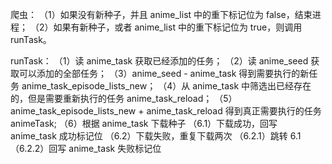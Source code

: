 爬虫：
（1）如果没有新种子，并且 anime_list 中的重下标记位为 false，结束进程；
（2）如果有新种子，或者 anime_list 中的重下标记位为 true，则调用 runTask。

runTask：
（1）读 anime_task 获取已经添加的任务；
（2）读 anime_seed 获取可以添加的全部任务；
（3）anime_seed - anime_task 得到需要执行的新任务 anime_task_episode_lists_new；
（4）从 anime_task 中筛选出已经存在的，但是需要重新执行的任务 anime_task_reload；
（5）anime_task_episode_lists_new + anime_task_reload 得到真正需要执行的任务animeTask;
（6）根据 anime_task 下载种子
    （6.1）下载成功，回写 anime_task 成功标记位
    （6.2）下载失败，重复下载两次
        （6.2.1）跳转 6.1
        （6.2.2）回写 anime_task 失败标记位